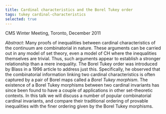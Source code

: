 ```yaml
---
title: Cardinal characteristics and the Borel Tukey order
tags: tukey cardinal-characteristics
selected: true
---
```


CMS Winter Meeting, Toronto, December 2011<!--more-->

*Abstract*: Many proofs of inequalities between cardinal characteristics of the continuum are combinatorial in nature. These arguments can be carried out in any model of set theory, even a model of CH where the inequalities themselves are trivial. Thus, such arguments appear to establish a stronger relationship than a mere inequality. The Borel Tukey order was introduced by Blass in a 1996 article to address just this. Specifically, he observed that the combinatorial information linking two cardinal characteristics is often captured by a pair of Borel maps called a *Borel Tukey morphism*. The existence of a Borel Tukey morphisms between two cardinal invariants has since been found to have a couple of applications in other set-theoretic contexts. In this talk we will discuss a number of popular combinatorial cardinal invariants, and compare their traditional ordering of provable inequalities with the finer ordering given by the Borel Tukey morphisms.
